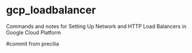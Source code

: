 # gcp_loadbalancer

Commands and notes for Setting Up Network and HTTP Load Balancers in Google Cloud Platform

#commit from precilia



